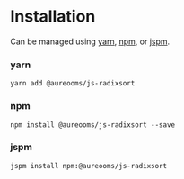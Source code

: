 # Installation

Can be managed using
[yarn](https://yarnpkg.com/en/docs),
[npm](https://docs.npmjs.com),
or [jspm](https://jspm.org/docs).


### yarn
```terminal
yarn add @aureooms/js-radixsort
```

### npm
```terminal
npm install @aureooms/js-radixsort --save
```

### jspm
```terminal
jspm install npm:@aureooms/js-radixsort
```
